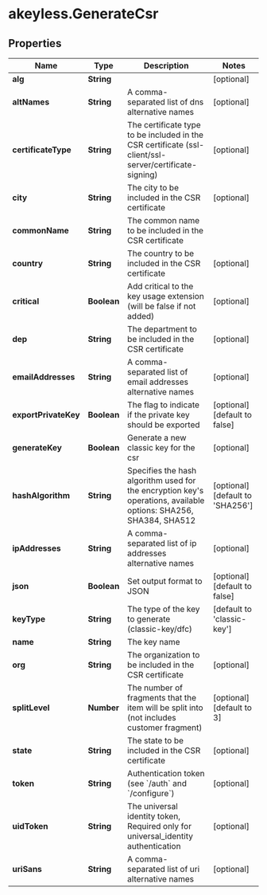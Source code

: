 # akeyless.GenerateCsr

## Properties

Name | Type | Description | Notes
------------ | ------------- | ------------- | -------------
**alg** | **String** |  | [optional] 
**altNames** | **String** | A comma-separated list of dns alternative names | [optional] 
**certificateType** | **String** | The certificate type to be included in the CSR certificate (ssl-client/ssl-server/certificate-signing) | [optional] 
**city** | **String** | The city to be included in the CSR certificate | [optional] 
**commonName** | **String** | The common name to be included in the CSR certificate | 
**country** | **String** | The country to be included in the CSR certificate | [optional] 
**critical** | **Boolean** | Add critical to the key usage extension (will be false if not added) | [optional] 
**dep** | **String** | The department to be included in the CSR certificate | [optional] 
**emailAddresses** | **String** | A comma-separated list of email addresses alternative names | [optional] 
**exportPrivateKey** | **Boolean** | The flag to indicate if the private key should be exported | [optional] [default to false]
**generateKey** | **Boolean** | Generate a new classic key for the csr | [optional] 
**hashAlgorithm** | **String** | Specifies the hash algorithm used for the encryption key&#39;s operations, available options: SHA256, SHA384, SHA512 | [optional] [default to &#39;SHA256&#39;]
**ipAddresses** | **String** | A comma-separated list of ip addresses alternative names | [optional] 
**json** | **Boolean** | Set output format to JSON | [optional] [default to false]
**keyType** | **String** | The type of the key to generate (classic-key/dfc) | [default to &#39;classic-key&#39;]
**name** | **String** | The key name | 
**org** | **String** | The organization to be included in the CSR certificate | [optional] 
**splitLevel** | **Number** | The number of fragments that the item will be split into (not includes customer fragment) | [optional] [default to 3]
**state** | **String** | The state to be included in the CSR certificate | [optional] 
**token** | **String** | Authentication token (see &#x60;/auth&#x60; and &#x60;/configure&#x60;) | [optional] 
**uidToken** | **String** | The universal identity token, Required only for universal_identity authentication | [optional] 
**uriSans** | **String** | A comma-separated list of uri alternative names | [optional] 


